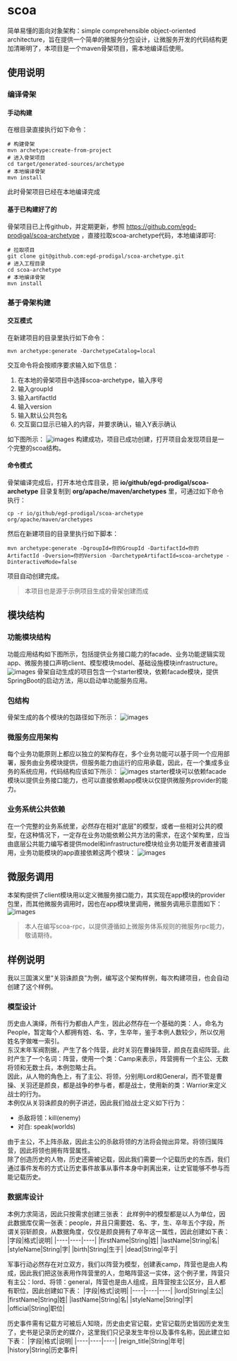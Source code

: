 # scoa
简单易懂的面向对象架构：simple comprehensible object-oriented architecture，旨在提供一个简单的微服务分包设计，让微服务开发的代码结构更加清晰明了，本项目是一个maven骨架项目，需本地编译后使用。

## 使用说明
### 编译骨架
#### 手动构建
在根目录直接执行如下命令：
```shell
# 构建骨架
mvn archetype:create-from-project
# 进入骨架项目
cd target/generated-sources/archetype
# 本地编译骨架
mvn install
```
此时骨架项目已经在本地编译完成
#### 基于已构建好了的
骨架项目已上传github，并定期更新，参照 https://github.com/egd-prodigal/scoa-archetype ，直接拉取scoa-archetype代码，本地编译即可:
```shell
# 拉取项目
git clone git@github.com:egd-prodigal/scoa-archetype.git
# 进入工程目录
cd scoa-archetype
# 本地编译骨架
mvn install
```
### 基于骨架构建
#### 交互模式
在新建项目的目录里执行如下命令：
```shell
mvn archetype:generate -DarchetypeCatalog=local
```
交互命令将会按顺序要求输入如下信息：
1. 在本地的骨架项目中选择scoa-archetype，输入序号
2. 输入groupId
3. 输入artifactId
4. 输入version
5. 输入默认公共包名
6. 交互窗口显示已输入的内容，并要求确认，输入Y表示确认  

如下图所示：
![images](https://yeemin.site/scoa/archetype-generate.png)
构建成功，项目已成功创建，打开项目会发现项目是一个完整的scoa结构。
#### 命令模式
骨架编译完成后，打开本地仓库目录，把 **io/github/egd-prodigal/scoa-archetype** 目录复制到 **org/apache/maven/archetypes** 里，可通过如下命令执行：
```shell
cp -r io/github/egd-prodigal/scoa-archetype org/apache/maven/archetypes
```
然后在新建项目的目录里执行如下脚本：
```shell
mvn archetype:generate -DgroupId=你的GroupId -DartifactId=你的ArtifactId -Dversion=你的Version -DarchetypeArtifactId=scoa-archetype -DinteractiveMode=false
```
项目自动创建完成。

> 本项目也是源于示例项目生成的骨架创建而成

## 模块结构
### 功能模块结构
功能应用结构如下图所示，包括提供业务接口能力的facade、业务功能逻辑实现app、微服务接口声明client、模型模块model、基础设施模块infrastructure。
![images](https://yeemin.site/scoa/scoa.png)
骨架自动生成的项目包含一个starter模块，依赖facade模块，提供SpringBoot的启动方法，用以启动单功能服务应用。
### 包结构
骨架生成的各个模块的包路径如下所示：
![images](https://yeemin.site/scoa/package.png)
### 微服务应用架构
每个业务功能原则上都应以独立的架构存在，多个业务功能可以基于同一个应用部署，服务由业务模块提供，但服务能力由运行的应用承载，因此，在一个集成多业务的系统应用，代码结构应该如下所示：
![images](https://yeemin.site/scoa/scoa-starter.png)
starter模块可以依赖facade模块以提供业务接口能力，也可以直接依赖app模块以仅提供微服务provider的能力。
### 业务系统公共依赖
在一个完整的业务系统里，必然存在相对"底层"的模型，或者一些相对公共的模型，在这种情况下，一定存在业务功能依赖公共方法的需求，在这个架构里，应当由底层公共能力编写者提供model和infrastructure模块给业务功能开发者直接调用，业务功能模块的app直接依赖这两个模块：
![images](https://yeemin.site/scoa/scoa-dependency.png)
## 微服务调用
本架构提供了client模块用以定义微服务接口能力，其实现在app模块的provider包里，而其他微服务调用时，因也在app模块里调用，微服务调用示意图如下：
![images](https://yeemin.site/scoa/scoa-rpc.png)

> 本人在编写scoa-rpc，以提供遵循如上微服务体系规则的微服务rpc能力，敬请期待。

## 样例说明
我以三国演义里“关羽诛颜良”为例，编写这个架构样例，每次构建项目，也会自动创建了这个样例。

### 模型设计
历史由人演绎，所有行为都由人产生，因此必然存在一个基础的类：人，命名为People，暂定每个人都拥有姓、名、字，生卒年，鉴于本例人数较少，所以仅用姓名字做唯一索引。  
东汉末年军阀割据，产生了各个阵营，此时关羽在曹操阵营，颜良在袁绍阵营。此时产生了一个名词：阵营，使用一个类：Camp来表示，阵营拥有一个主公、无数将领和无数士兵，本例忽略士兵。  
因此，从人物的角色上，有了主公、将领，分别用Lord和General，而不管是曹操、关羽还是颜良，都是战争的参与者，都是战士，使用新的类：Warrior来定义战士的行为。  
本例仅从关羽诛颜良的例子讲述，因此我们给战士定义如下行为：
- 杀敌将领：kill(enemy)
- 对白: speak(worlds)  

由于主公，不上阵杀敌，因此主公的杀敌将领的方法将会抛出异常。将领归属阵营，因此将领也拥有阵营属性。  
除了创造历史的人物，历史还需被记载，因此我们需要一个记载历史的东西，我们通过事件发布的方式让历史事件故事从事件本身中剥离出来，让史官能够不参与而能记载历史。
### 数据库设计
本例力求简洁，因此只按需求创建三张表：
此样例中的模型都是以人为单位，因此数据库仅需一张表：people，并且只需要姓、名、字，生、卒年五个字段，所谓关羽斩颜良，从数据角度，仅仅是颜良拥有了卒年这一属性，因此创建如下表：  
|字段|格式|说明|
|----|----|----|
|firstName|String|姓|
|lastName|String|名|
|styleName|String|字|
|birth|String|生于|
|dead|String|卒于|

军事行动必然存在对立双方，我们以阵营为模型，创建表camp，阵营也是由人构成，因此我们把这张表用作阵营里的人，忽略阵营这一实体，这个例子里，阵营只有主公：lord、将领：general，阵营也是由人组成，且阵营按主公区分，且人都有职位，因此创建如下表：
|字段|格式|说明|
|----|----|----|
|lord|String|主公|
|firstName|String|姓|
|lastName|String|名|
|styleName|String|字|
|official|String|职位|

历史事件需有记载方可被后人知晓，历史由史官记载，史官记载历史皆因历史发生了，史书是记录历史的媒介，这里我们只记录发生年份以及事件名称，因此建立如下表：
|字段|格式|说明|
|----|----|----|
|reign_title|String|年号|
|history|String|历史事件|



